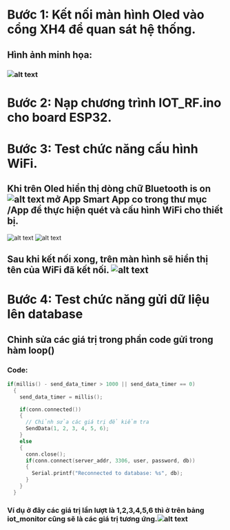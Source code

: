# Bước 1: Kết nối màn hình Oled vào cổng XH4 để quan sát hệ thống.
## Hình ảnh minh họa:
### ![alt text](image-1.png)

# Bước 2: Nạp chương trình IOT_RF.ino cho board ESP32.

# Bước 3: Test chức năng cấu hình WiFi.
## Khi trên Oled hiển thị dòng chữ Bluetooth is on ![alt text](image-2.png) mở App Smart App co trong thư mục /App để thực hiện quét và cấu hình WiFi cho thiết bị.
![alt text](image-4.png)
![alt text](image-5.png)
## Sau khi kết nối xong, trên màn hình sẽ hiển thị tên của WiFi đã kết nối. ![alt text](image-3.png)

# Bước 4: Test chức năng gửi dữ liệu lên database
## Chỉnh sửa các giá trị trong phần code gửi trong hàm loop()
### Code:
```c
if(millis() - send_data_timer > 1000 || send_data_timer == 0)
  {
    send_data_timer = millis();

    if(conn.connected())
    {
      // Chỉnh sửa các giá trị để kiểm tra 
      SendData(1, 2, 3, 4, 5, 6);
    }
    else
    {
      conn.close();
      if(conn.connect(server_addr, 3306, user, password, db)) 
      {
        Serial.printf("Reconnected to database: %s", db);
      }
    }
  }
```
### Ví dụ ở đây các giá trị lần lượt là 1,2,3,4,5,6 thì ở trên bảng iot_monitor cũng sẽ là các giá trị tương ứng.![alt text](image-6.png)